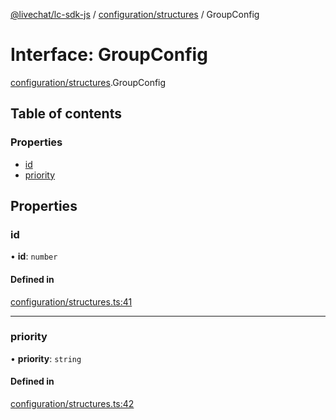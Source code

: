 [@livechat/lc-sdk-js](../README.md) / [configuration/structures](../modules/configuration_structures.md) / GroupConfig

# Interface: GroupConfig

[configuration/structures](../modules/configuration_structures.md).GroupConfig

## Table of contents

### Properties

- [id](configuration_structures.GroupConfig.md#id)
- [priority](configuration_structures.GroupConfig.md#priority)

## Properties

### id

• **id**: `number`

#### Defined in

[configuration/structures.ts:41](https://github.com/livechat/lc-sdk-js/blob/a3fdde0/src/configuration/structures.ts#L41)

___

### priority

• **priority**: `string`

#### Defined in

[configuration/structures.ts:42](https://github.com/livechat/lc-sdk-js/blob/a3fdde0/src/configuration/structures.ts#L42)

